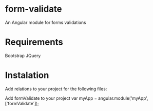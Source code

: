 # form-validate
An Angular module for forms validations

# Requirements
Bootstrap
JQuery

# Instalation
Add relations to your project for the following files:
<link rel="stylesheet" type="text/css" href="form-validate-0.1.css" />
<script type="text/javascript" src="form-validate-0.1.min.js"></script>

Add formValidate to your project
var myApp = angular.module('myApp', ['formValidate']);
